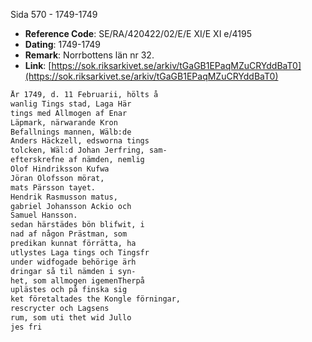 Sida 570 - 1749-1749

- **Reference Code**: SE/RA/420422/02/E/E XI/E XI e/4195
- **Dating**: 1749-1749
- **Remark**: Norrbottens län nr 32.
- **Link**: [https://sok.riksarkivet.se/arkiv/tGaGB1EPaqMZuCRYddBaT0](https://sok.riksarkivet.se/arkiv/tGaGB1EPaqMZuCRYddBaT0)

```txt linenums="1"
År 1749, d. 11 Februarii, hölts å
wanlig Tings stad, Laga Här
tings med Allmogen af Enar
Läpmark, närwarande Kron
Befallnings mannen, Wälb:de
Anders Häckzell, edsworna tings
tolcken, Wäl:d Johan Jerfring, sam-
efterskrefne af nämden, nemlig
Olof Hindriksson Kufwa
Jöran Olofsson mörat,
mats Pärsson tayet.
Hendrik Rasmusson matus,
gabriel Johansson Ackio och
Samuel Hansson.
sedan härstädes bön blifwit, i
nad af någon Prästman, som
predikan kunnat förrätta, ha
utlystes Laga tings och Tingsfr
under widfogade behörige ärh
dringar så til nämden i syn-
het, som allmogen igemenTherpå
uplästes och på finska sig
ket företaltades the Kongle förningar,
rescrycter och Lagsens
rum, som uti thet wid Jullo
jes fri
```
